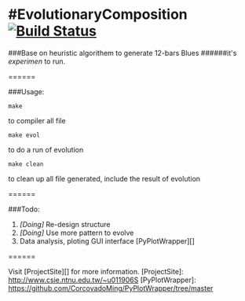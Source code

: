 #EvolutionaryComposition
[![Build Status](https://travis-ci.org/[CorcovadoMing]/[EvolutionaryComposition].png)](https://travis-ci.org/[CorcovadoMing]/[EvolutionaryComposition])
=======================

###Base on heuristic algorithem to generate 12-bars Blues
######it's *experimen* to run.

======

###Usage:

```
make
```
to compiler all file

```
make evol
```
to do a run of evolution

```
make clean
```
to clean up all file generated, include the result of evolution

======

###Todo:

1. *[Doing]* Re-design structure
2. *[Doing]* Use more pattern to evolve 
3. Data analysis, ploting GUI interface [PyPlotWrapper][]

======

Visit [ProjectSite][] for more information.
[ProjectSite]: http://www.csie.ntnu.edu.tw/~u011906S
[PyPlotWrapper]: https://github.com/CorcovadoMing/PyPlotWrapper/tree/master
